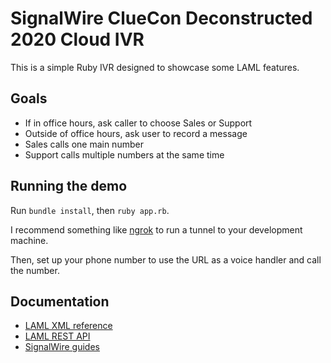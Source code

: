 # SignalWire ClueCon Deconstructed 2020 Cloud IVR

This is a simple Ruby IVR designed to showcase some LAML features.

## Goals

- If in office hours, ask caller to choose Sales or Support
- Outside of office hours, ask user to record a message
- Sales calls one main number
- Support calls multiple numbers at the same time


## Running the demo

Run `bundle install`, then `ruby app.rb`.

I recommend something like [ngrok](https://ngrok.com/) to run a tunnel to your development machine.

Then, set up your phone number to use the URL as a voice handler and call the number.

## Documentation

- [LAML XML reference](https://docs.signalwire.com/topics/laml-xml)
- [LAML REST API](https://docs.signalwire.com/topics/laml-api)
- [SignalWire guides](https://signalwire.com/resources/guides)